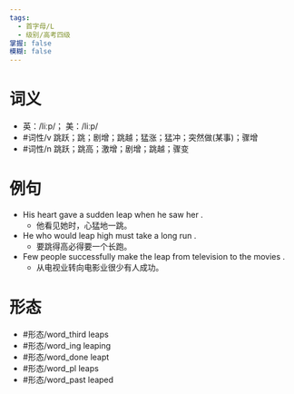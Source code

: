 ```yaml
---
tags:
  - 首字母/L
  - 级别/高考四级
掌握: false
模糊: false
---
```

# 词义
- 英：/liːp/； 美：/liːp/
- #词性/v  跳跃；跳；剧增；跳越；猛涨；猛冲；突然做(某事)；骤增
- #词性/n  跳跃；跳高；激增；剧增；跳越；骤变
# 例句
- His heart gave a sudden leap when he saw her .
	- 他看见她时，心猛地一跳。
- He who would leap high must take a long run .
	- 要跳得高必得要一个长跑。
- Few people successfully make the leap from television to the movies .
	- 从电视业转向电影业很少有人成功。
# 形态
- #形态/word_third leaps
- #形态/word_ing leaping
- #形态/word_done leapt
- #形态/word_pl leaps
- #形态/word_past leaped
